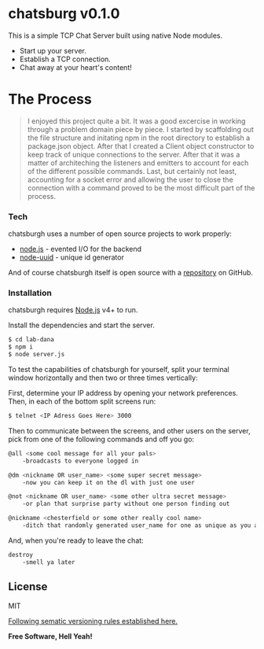# chatsburg v0.1.0

This is a simple TCP Chat Server built using native Node modules.

  - Start up your server.
  - Establish a TCP connection.
  - Chat away at your heart's content!

# The Process

> I enjoyed this project quite a bit. It was a good excercise in working through
> a problem domain piece by piece. I started by scaffolding out the file structure
> and initating npm in the root directory to establish a package.json object. After that
> I created a Client object constructor to keep track of unique connections to the
> server. After that it was a matter of architeching the listeners and emitters to
> account for each of the different possible commands. Last, but certainly not least,
> accounting for a socket error and allowing the user to close the connection with a
> command proved to be the most difficult part of the process.

### Tech

chatsburgh uses a number of open source projects to work properly:

* [node.js] - evented I/O for the backend
* [node-uuid] - unique id generator

And of course chatsburgh itself is open source with a [repository](https://github.com/dkulp23/06-tcp_servers)
 on GitHub.

### Installation

chatsburgh requires [Node.js](https://nodejs.org/) v4+ to run.

Install the dependencies and start the server.

```sh
$ cd lab-dana
$ npm i
$ node server.js
```

To test the capabilities of chatsburgh for yourself, split your terminal window horizontally and then two or three times vertically:

First, determine your IP address by opening your network preferences.
Then, in each of the bottom split screens run:
```sh
$ telnet <IP Adress Goes Here> 3000
```

Then to communicate between the screens, and other users on the server, pick from one of the following commands and off you go:
```sh
@all <some cool message for all your pals>
    -broadcasts to everyone logged in

@dm <nickname OR user_name> <some super secret message>
    -now you can keep it on the dl with just one user

@not <nickname OR user_name> <some other ultra secret message>
    -or plan that surprise party without one person finding out

@nickname <chesterfield or some other really cool name>
    -ditch that randomly generated user_name for one as unique as you are
```

And, when you're ready to leave the chat:
```sh
destroy
    -smell ya later
```

License
----

MIT

[Following sematic versioning rules established here.](http://semver.org/)

**Free Software, Hell Yeah!**

[//]: # (These are reference links used in the body of this note and get stripped out when the markdown processor does its job. There is no need to format nicely because it shouldn't be seen. Thanks SO - http://stackoverflow.com/questions/4823468/store-comments-in-markdown-syntax)


   [node-uuid]: <https://www.npmjs.com/package/node-uuid>
   [git-repo-url]: <https://github.com/joemccann/dillinger.git>
   [john gruber]: <http://daringfireball.net>
   [df1]: <http://daringfireball.net/projects/markdown/>
   [markdown-it]: <https://github.com/markdown-it/markdown-it>
   [Ace Editor]: <http://ace.ajax.org>
   [node.js]: <http://nodejs.org>
   [Twitter Bootstrap]: <http://twitter.github.com/bootstrap/>
   [jQuery]: <http://jquery.com>
   [@tjholowaychuk]: <http://twitter.com/tjholowaychuk>
   [express]: <http://expressjs.com>
   [AngularJS]: <http://angularjs.org>
   [Gulp]: <http://gulpjs.com>

   [PlDb]: <https://github.com/joemccann/dillinger/tree/master/plugins/dropbox/README.md>
   [PlGh]: <https://github.com/joemccann/dillinger/tree/master/plugins/github/README.md>
   [PlGd]: <https://github.com/joemccann/dillinger/tree/master/plugins/googledrive/README.md>
   [PlOd]: <https://github.com/joemccann/dillinger/tree/master/plugins/onedrive/README.md>
   [PlMe]: <https://github.com/joemccann/dillinger/tree/master/plugins/medium/README.md>
   [PlGa]: <https://github.com/RahulHP/dillinger/blob/master/plugins/googleanalytics/README.md>
